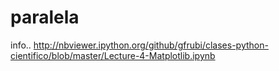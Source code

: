 paralela
========


info..
http://nbviewer.ipython.org/github/gfrubi/clases-python-cientifico/blob/master/Lecture-4-Matplotlib.ipynb
